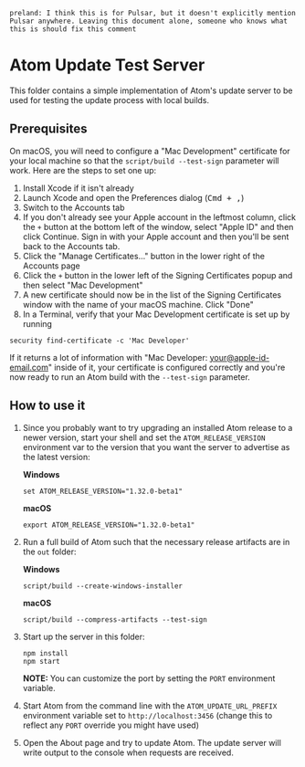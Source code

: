 ```
preland: I think this is for Pulsar, but it doesn't explicitly mention Pulsar anywhere. Leaving this document alone, someone who knows what this is should fix this comment
```

# Atom Update Test Server

This folder contains a simple implementation of Atom's update server to be used for testing the update process with local builds.

## Prerequisites

On macOS, you will need to configure a "Mac Development" certificate for your local machine so that the `script/build --test-sign` parameter will work.  Here are the steps to set one up:

1. Install Xcode if it isn't already
1. Launch Xcode and open the Preferences dialog (<kbd>Cmd + ,</kbd>)
1. Switch to the Accounts tab
1. If you don't already see your Apple account in the leftmost column, click the `+` button at the bottom left of the window, select "Apple ID" and then click Continue.  Sign in with your Apple account and then you'll be sent back to the Accounts tab.
1. Click the "Manage Certificates..." button in the lower right of the Accounts page
1. Click the `+` button in the lower left of the Signing Certificates popup and then select "Mac Development"
1. A new certificate should now be in the list of the Signing Certificates window with the name of your macOS machine.  Click "Done"
1. In a Terminal, verify that your Mac Development certificate is set up by running

  ```
  security find-certificate -c 'Mac Developer'
  ```

  If it returns a lot of information with "Mac Developer: your@apple-id-email.com" inside of it, your certificate is configured correctly and you're now ready to run an Atom build with the `--test-sign` parameter.

## How to use it

1. Since you probably want to try upgrading an installed Atom release to a newer version, start your shell and set the `ATOM_RELEASE_VERSION` environment var to the version that you want the server to advertise as the latest version:

   **Windows**
   ```
   set ATOM_RELEASE_VERSION="1.32.0-beta1"
   ```

   **macOS**
   ```
   export ATOM_RELEASE_VERSION="1.32.0-beta1"
   ```

2. Run a full build of Atom such that the necessary release artifacts are in the `out` folder:

   **Windows**
   ```
   script/build --create-windows-installer
   ```

   **macOS**
   ```
   script/build --compress-artifacts --test-sign
   ```

3. Start up the server in this folder:

   ```
   npm install
   npm start
   ```

   **NOTE:** You can customize the port by setting the `PORT` environment variable.

4. Start Atom from the command line with the `ATOM_UPDATE_URL_PREFIX` environment variable set to `http://localhost:3456` (change this to reflect any `PORT` override you might have used)

5. Open the About page and try to update Atom.  The update server will write output to the console when requests are received.
